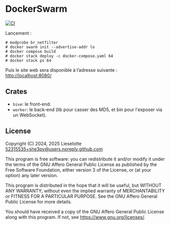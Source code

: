 # DockerSwarm
[![CI](https://github.com/ShE3py/DockerSwarm/actions/workflows/docker.yaml/badge.svg?event=push)](https://github.com/ShE3py/DockerSwarm/actions/workflows/docker.yaml)

Lancement :
```
# modprobe br_netfilter
# docker swarm init --advertise-addr lo
# docker compose build
# docker stack deploy -c docker-compose.yaml 64
# docker stack ps 64
```

Puis le site web sera disponible à l’adresse suivante :  
<http://localhost:8080/>

## Crates

- `hive`: le front-end.
- `worker`: le back-end (lib pour casser des MD5, et bin pour l'exposer via un WebSocket).

## License

Copyright (C) 2024, 2025 Lieselotte <52315535+she3py@users.noreply.github.com>

This program is free software: you can redistribute it and/or modify
it under the terms of the GNU Affero General Public License as published by
the Free Software Foundation, either version 3 of the License, or
(at your option) any later version.

This program is distributed in the hope that it will be useful,
but WITHOUT ANY WARRANTY; without even the implied warranty of
MERCHANTABILITY or FITNESS FOR A PARTICULAR PURPOSE.  See the
GNU Affero General Public License for more details.

You should have received a copy of the GNU Affero General Public License
along with this program.  If not, see <https://www.gnu.org/licenses/>.
